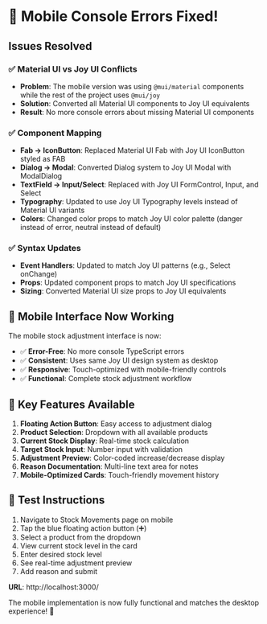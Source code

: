 # 🎉 Mobile Console Errors Fixed!

## Issues Resolved

### ✅ **Material UI vs Joy UI Conflicts**
- **Problem**: The mobile version was using `@mui/material` components while the rest of the project uses `@mui/joy`
- **Solution**: Converted all Material UI components to Joy UI equivalents
- **Result**: No more console errors about missing Material UI components

### ✅ **Component Mapping**
- **Fab → IconButton**: Replaced Material UI Fab with Joy UI IconButton styled as FAB
- **Dialog → Modal**: Converted Dialog system to Joy UI Modal with ModalDialog
- **TextField → Input/Select**: Replaced with Joy UI FormControl, Input, and Select
- **Typography**: Updated to use Joy UI Typography levels instead of Material UI variants
- **Colors**: Changed color props to match Joy UI color palette (danger instead of error, neutral instead of default)

### ✅ **Syntax Updates**
- **Event Handlers**: Updated to match Joy UI patterns (e.g., Select onChange)
- **Props**: Updated component props to match Joy UI specifications
- **Sizing**: Converted Material UI size props to Joy UI equivalents

## 🚀 Mobile Interface Now Working

The mobile stock adjustment interface is now:
- ✅ **Error-Free**: No more console TypeScript errors
- ✅ **Consistent**: Uses same Joy UI design system as desktop
- ✅ **Responsive**: Touch-optimized with mobile-friendly controls
- ✅ **Functional**: Complete stock adjustment workflow

## 🎯 Key Features Available

1. **Floating Action Button**: Easy access to adjustment dialog
2. **Product Selection**: Dropdown with all available products
3. **Current Stock Display**: Real-time stock calculation
4. **Target Stock Input**: Number input with validation
5. **Adjustment Preview**: Color-coded increase/decrease display
6. **Reason Documentation**: Multi-line text area for notes
7. **Mobile-Optimized Cards**: Touch-friendly movement history

## 📱 Test Instructions

1. Navigate to Stock Movements page on mobile
2. Tap the blue floating action button (➕) 
3. Select a product from the dropdown
4. View current stock level in the card
5. Enter desired stock level
6. See real-time adjustment preview
7. Add reason and submit

**URL**: http://localhost:3000/

The mobile implementation is now fully functional and matches the desktop experience! 🎉
